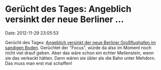 Gerücht des Tages: Angeblich versinkt der neue Berliner \...
============================================================

Date: 2012-11-29 23:05:53

Gerücht des Tages: [Angeblich versinkt der neue Berliner Großflughafen
im sandigen
Boden](http://www.focus.de/finanzen/news/zweifel-an-standfestigkeit-versinkt-der-berliner-pannen-flughafen-im-sand_aid_871092.html).
Gerüchtet der \"Focus\", würde da also im Moment noch nicht viel drauf
geben. Aber das wäre schon ein echter Meilenstein, wenn sie das verkackt
hätten. Dann wären sie übler als die Bahn unter Mehdorn. Das muss man
erst mal schaffen!
